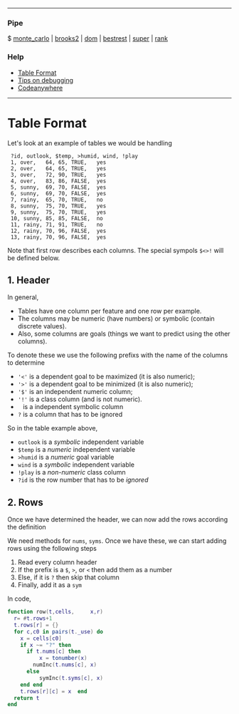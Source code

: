 ----
### Pipe
$ [monte_carlo](monte_carlo.md) | [brooks2](brooks.md) | [dom](dom.md) | [bestrest](bestrest.md) | [super](super.md) | [rank](rank.md)

### Help
+ [Table Format](table.md)
+ [Tips on debugging](debug.md)
+ [Codeanywhere](codeanywhere.md)
----

# Table Format

Let's look at an example of tables we would be handling

```
 ?id, outlook, $temp, >humid, wind, !play
 1, over,	64,	65,	TRUE,	yes
 2, over,	64,	65,	TRUE,	yes
 3, over,	72,	90,	TRUE,	yes
 4, over,	83,	86,	FALSE,	yes
 5, sunny,	69,	70,	FALSE,	yes
 6, sunny,	69,	70,	FALSE,	yes
 7, rainy,	65,	70,	TRUE,	no
 8, sunny,	75,	70,	TRUE,	yes
 9, sunny,	75,	70,	TRUE,	yes
 10, sunny,	85,	85,	FALSE,	no
 11, rainy,	71,	91,	TRUE,	no
 12, rainy,	70,	96,	FALSE,	yes
 13, rainy,	70,	96,	FALSE,	yes
```

Note that first row describes each columns. The special sympols `$<>!` will be defined below.

## 1. Header

In general,
- Tables have one column per feature and one row per example.
- The columns may be numeric (have numbers) or symbolic (contain discrete values).
- Also, some columns are goals (things we want to predict using the other columns).

To denote these we use the following prefixs with the name of the columns to determine 

 - `'<'` is a dependent goal to be maximized (it is also numeric);
 - `'>'` is a dependent goal to be minimized (it is also numeric);
 - `'$'` is an independent  numeric column;
 - `'!'` is a class column (and is not numeric).
 - ` ` is a independent symbolic column
 - `?` is a column that has to be ignored
 
 So in the table example above, 
 
 - `outlook` is a *symbolic* independent variable
 - `$temp` is a *numeric* independent variable
 - `>humid` is a *numeric* goal variable
 - `wind` is a *symbolic* independent variable
 - `!play` is a *non-numeric* class column
 - `?id` is the row number that has to be *ignored*

## 2. Rows

Once we have determined the header, we can now add the rows according the definition

We need methods for `nums`, `syms`. Once we have these, we can start adding rows using the following steps

1. Read every column header
2. If the prefix is a `$`, `>`, or `<` then add them as a number
3. Else, if it is `?` then skip that column
4. Finally, add it as a `sym`

In code, 
```lua
function row(t,cells,     x,r)
  r= #t.rows+1
  t.rows[r] = {}
  for c,c0 in pairs(t._use) do
    x = cells[c0]
    if x ~= "?" then
      if t.nums[c] then 
	      x = tonumber(x)
        numInc(t.nums[c], x)
      else
	      symInc(t.syms[c], x)
    end end
    t.rows[r][c] = x  end
  return t
end  
```
